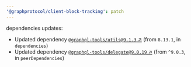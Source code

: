 ```yaml
---
'@graphprotocol/client-block-tracking': patch
---
```

dependencies updates:
  - Updated dependency [`@graphql-tools/utils@9.1.3` ↗︎](https://www.npmjs.com/package/@graphql-tools/utils/v/9.1.3) (from `8.13.1`, in `dependencies`)
  - Updated dependency [`@graphql-tools/delegate@9.0.19` ↗︎](https://www.npmjs.com/package/@graphql-tools/delegate/v/9.0.19) (from `^9.0.3`, in `peerDependencies`)
